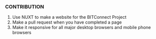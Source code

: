 ### CONTRIBUTION 

1. Use NUXT to make a website for the BITConnect Project
2. Make a pull request when you have completed a page 
3. Make it responsive for all major desktop browsers and mobile phone browsers
